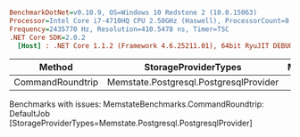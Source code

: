 ``` ini

BenchmarkDotNet=v0.10.9, OS=Windows 10 Redstone 2 (10.0.15063)
Processor=Intel Core i7-4710HQ CPU 2.50GHz (Haswell), ProcessorCount=8
Frequency=2435770 Hz, Resolution=410.5478 ns, Timer=TSC
.NET Core SDK=2.0.2
  [Host] : .NET Core 1.1.2 (Framework 4.6.25211.01), 64bit RyuJIT DEBUG


```
 |           Method |                   StorageProviderTypes | Mean | Error | P90 | P95 | Kurtosis | Op/s |
 |----------------- |--------------------------------------- |-----:|------:|----:|----:|---------:|-----:|
 | CommandRoundtrip | Memstate.Postgresql.PostgresqlProvider |   NA |    NA |  NA |  NA |       NA |   NA |

Benchmarks with issues:
  MemstateBenchmarks.CommandRoundtrip: DefaultJob [StorageProviderTypes=Memstate.Postgresql.PostgresqlProvider]
